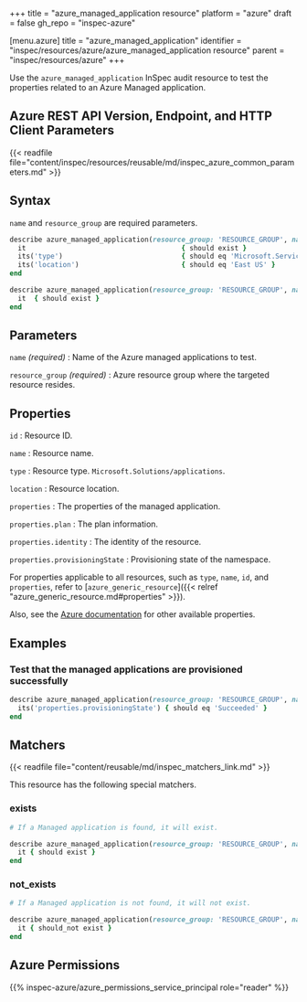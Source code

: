 +++
title = "azure_managed_application resource"
platform = "azure"
draft = false
gh_repo = "inspec-azure"

[menu.azure]
title = "azure_managed_application"
identifier = "inspec/resources/azure/azure_managed_application resource"
parent = "inspec/resources/azure"
+++

Use the `azure_managed_application` InSpec audit resource to test the properties related to an Azure Managed application.

## Azure REST API Version, Endpoint, and HTTP Client Parameters

{{< readfile file="content/inspec/resources/reusable/md/inspec_azure_common_parameters.md" >}}

## Syntax

`name` and `resource_group` are required parameters.

```ruby
describe azure_managed_application(resource_group: 'RESOURCE_GROUP', name: 'MANAGED_APPLICATION_NAME') do
  it                                      { should exist }
  its('type')                             { should eq 'Microsoft.ServiceBus/Namespaces' }
  its('location')                         { should eq 'East US' }
end
```

```ruby
describe azure_managed_application(resource_group: 'RESOURCE_GROUP', name: 'MANAGED_APPLICATION_NAME') do
  it  { should exist }
end
```

## Parameters

`name` _(required)_
: Name of the Azure managed applications to test.

`resource_group` _(required)_
: Azure resource group where the targeted resource resides.

## Properties

`id`
: Resource ID.

`name`
: Resource name.

`type`
: Resource type. `Microsoft.Solutions/applications`.

`location`
: Resource location.

`properties`
: The properties of the managed application.

`properties.plan`
: The plan information.

`properties.identity`
: The identity of the resource.

`properties.provisioningState`
: Provisioning state of the namespace.

For properties applicable to all resources, such as `type`, `name`, `id`, and `properties`, refer to [`azure_generic_resource`]({{< relref "azure_generic_resource.md#properties" >}}).

Also, see the [Azure documentation](https://docs.microsoft.com/en-us/rest/api/managedapplications/applications/get) for other available properties.

## Examples

### Test that the managed applications are provisioned successfully

```ruby
describe azure_managed_application(resource_group: 'RESOURCE_GROUP', name: 'MANAGED_APPLICATION_NAME') do
  its('properties.provisioningState') { should eq 'Succeeded' }
end
```

## Matchers

{{< readfile file="content/reusable/md/inspec_matchers_link.md" >}}

This resource has the following special matchers.

### exists

```ruby
# If a Managed application is found, it will exist.

describe azure_managed_application(resource_group: 'RESOURCE_GROUP', name: 'MANAGED_APPLICATION_NAME') do
  it { should exist }
end
```

### not_exists

```ruby
# If a Managed application is not found, it will not exist.

describe azure_managed_application(resource_group: 'RESOURCE_GROUP', name: 'MANAGED_APPLICATION_NAME') do
  it { should_not exist }
end
```

## Azure Permissions

{{% inspec-azure/azure_permissions_service_principal role="reader" %}}
